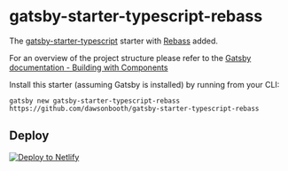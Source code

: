 # gatsby-starter-typescript-rebass
The [gatsby-starter-typescript](https://github.com/haysclark/gatsby-starter-typescript) starter with [Rebass](https://rebassjs.org/) added.

For an overview of the project structure please refer to the [Gatsby documentation - Building with Components](https://www.gatsbyjs.org/docs/building-with-components/)

Install this starter (assuming Gatsby is installed) by running from your CLI:
```
gatsby new gatsby-starter-typescript-rebass https://github.com/dawsonbooth/gatsby-starter-typescript-rebass
```

## Deploy

[![Deploy to Netlify](https://www.netlify.com/img/deploy/button.svg)](https://app.netlify.com/start/deploy?repository=https://github.com/dawsonbooth/gatsby-starter-typescript-rebass)
